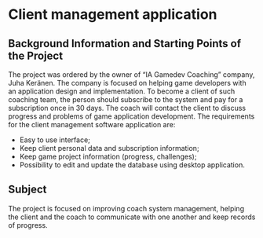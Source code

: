# Client management application
##	Background Information and Starting Points of the Project
The project was ordered by the owner of “IA Gamedev Coaching” company, Juha Keränen. The company is focused on helping game developers with an application design and implementation. To become a client of such coaching team, the person should subscribe to the system and pay for a subscription once in 30 days. The coach will contact the client to discuss progress and problems of game application development.
The requirements for the client management software application are:
*	Easy to use interface;
*	Keep client personal data and subscription information;
*	Keep game project information (progress, challenges);
*	Possibility to edit and update the database using desktop application.
##	Subject
The project is focused on improving coach system management, helping the client and the coach to communicate with one another and keep records of progress.
